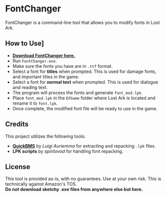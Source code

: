 # FontChanger

FontChanger is a command-line tool that allows you to modify fonts in Lost Ark.

## How to Use]
- **[Download FontChanger here.](https://github.com/Poyoanon/FontChanger/releases)**
- Run `FontChanger.exe`.
- Make sure the fonts you have are in `.ttf` format.
- Select a font for **titles** when prompted. This is used for damage fonts, and important titles in the game.
- Select a font for **normal text** when prompted. This is used for dialogue and reading text.
- The program will process the fonts and generate `font_mod.lpk`. 
- Place `font_mod.lpk` in the `EFGame` folder where Lost Ark is located and rename it to `font.lpk`.
- Once complete, the modified font file will be ready to use in the game.

## Credits
This project utilizes the following tools:
- **[QuickBMS](http://aluigi.altervista.org/quickbms.htm)** by *Luigi Auriemma* for extracting and repacking `.lpk` files.
- **LPK scripts** by *spiritovod* for handling font repacking.

## License
This tool is provided as-is, with no guarantees. Use at your own risk. This is technically against Amazon's TOS.  
**Do *not* download sketchy .exe files from anywhere else but here.**
